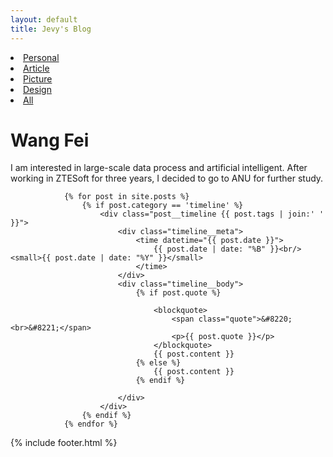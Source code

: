 ```yaml
---
layout: default
title: Jevy's Blog
---
```

<div id="timeline" >
<div id="menu">
<li><a href="#" id="personal">Personal</a></li>
<li><a href="#" id="article">Article</a></li>
<li><a href="#" id="picture">Picture</a></li>
<li><a href="#" id="design">Design</a></li>
<li><a href="#" id="all" class="live">All</a></li>
</div>
<div id="aboutme">
<h1>Wang Fei</h1>
<p>I am interested in large-scale data process and artificial intelligent. After working in ZTESoft for three years,
I decided to go to ANU for further study. </p>

</div>

				{% for post in site.posts %}
					{% if post.category == 'timeline' %}
					    <div class="post__timeline {{ post.tags | join:' ' }}">
					    	<div class="timeline__meta">
								<time datetime="{{ post.date }}">
									{{ post.date | date: "%B" }}<br/><small>{{ post.date | date: "%Y" }}</small>
								</time>	
							</div>
							<div class="timeline__body">
								{% if post.quote %}
									
									<blockquote>
										<span class="quote">&#8220;<br>&#8221;</span>
										<p>{{ post.quote }}</p>
									</blockquote>
									{{ post.content }}
								{% else %}
									{{ post.content }}
								{% endif %}
							    
							</div>
					    </div>
					{% endif %}
				{% endfor %}

	
</div>
<div id="footer">
{% include footer.html %}
</div>
